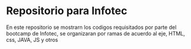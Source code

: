 # Repositorio para Infotec
En este repositorio se mostrarn los codigos requisitados por parte del bootcamp de Infotec, se organizaran por ramas de acuerdo al eje, HTML, css, JAVA, JS y otros


